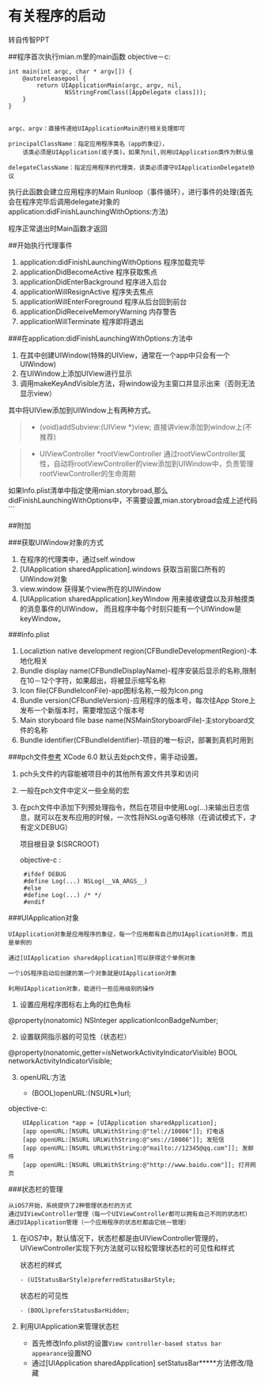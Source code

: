 # 有关程序的启动

<!-- create time: 2014-10-11 20:36:36  -->
转自传智PPT

##程序首次执行mian.m里的main函数
objective－c:

    int main(int argc, char * argv[]) {
        @autoreleasepool {
            return UIApplicationMain(argc, argv, nil, 
                    NSStringFromClass([AppDelegate class]));
        }
    }
    
    
    argc、argv：直接传递给UIApplicationMain进行相关处理即可
    
    principalClassName：指定应用程序类名（app的象征），
        该类必须是UIApplication(或子类)。如果为nil,则用UIApplication类作为默认值
        
    delegateClassName：指定应用程序的代理类，该类必须遵守UIApplicationDelegate协议

执行此函数会建立应用程序的Main Runloop（事件循环），进行事件的处理(首先会在程序完毕后调用delegate对象的application:didFinishLaunchingWithOptions:方法)

程序正常退出时Main函数才返回


##开始执行代理事件

1. application:didFinishLaunchingWithOptions 程序加载完毕
2. applicationDidBecomeActive 程序获取焦点
3. applicationDidEnterBackground 程序进入后台
4. applicationWillResignActive 程序失去焦点
5. applicationWillEnterForeground 程序从后台回到前台
6. applicationDidReceiveMemoryWarning 内存警告
7. applicationWillTerminate 程序即将退出


###在application:didFinishLaunchingWithOptions:方法中
   1. 在其中创建UIWindow(特殊的UIView，通常在一个app中只会有一个UIWindow)
   2. 在UIWindow上添加UIView进行显示
   3. 调用makeKeyAndVisible方法，将window设为主窗口并显示出来（否则无法显示view）
   
 其中将UIView添加到UIWindow上有两种方式。
 
 > * (void)addSubview:(UIView *)view; 直接讲view添加到window上(不推荐)
 
 > * UIViewController *rootViewController 通过rootViewController属性，自动将rootViewController的view添加到UIWindow中，负责管理rootViewController的生命周期
 
 
 如果Info.plist清单中指定使用mian.storybroad,那么didFinishLaunchingWithOptions中，不需要设置,mian.storybroad会成上述代码```
 
 
##附加

###获取UIWindow对象的方式

1. 在程序的代理类中，通过self.window
2. [UIApplication sharedApplication].windows 获取当前窗口所有的UIWindow对象
3. view.window 获得某个view所在的UIWindow
4. [UIApplication sharedApplication].keyWindow
        用来接收键盘以及非触摸类的消息事件的UIWindow，
            而且程序中每个时刻只能有一个UIWindow是keyWindow。
            
 
###Info.plist

1. Localiztion native development region(CFBundleDevelopmentRegion)-本地化相关
2. Bundle display name(CFBundleDisplayName)-程序安装后显示的名称,限制在10－12个字符，如果超出，将被显示缩写名称
3. Icon file(CFBundleIconFile)-app图标名称,一般为Icon.png
4. Bundle version(CFBundleVersion)-应用程序的版本号，每次往App Store上发布一个新版本时，需要增加这个版本号
5. Main storyboard file base name(NSMainStoryboardFile)-主storyboard文件的名称
6. Bundle identifier(CFBundleIdentifier)-项目的唯一标识，部署到真机时用到


###pch文件[参考](http://www.cnblogs.com/YouXianMing/p/3989155.html)
XCode 6.0 默认去处pch文件，需手动设置。

1. pch头文件的内容能被项目中的其他所有源文件共享和访问
2. 一般在pch文件中定义一些全局的宏
3. 在pch文件中添加下列预处理指令，然后在项目中使用Log(…)来输出日志信息，就可以在发布应用的时候，一次性将NSLog语句移除（在调试模式下，才有定义DEBUG）
    
    项目根目录 $(SRCROOT)
    
    objective-c :

        #ifdef DEBUG
        #define Log(...) NSLog(__VA_ARGS__)
        #else
        #define Log(...) /* */
        #endif
        
###UIApplication对象

    UIApplication对象是应用程序的象征，每一个应用都有自己的UIApplication对象，而且是单例的

    通过[UIApplication sharedApplication]可以获得这个单例对象

    一个iOS程序启动后创建的第一个对象就是UIApplication对象

    利用UIApplication对象，能进行一些应用级别的操作
    
    
1. 设置应用程序图标右上角的红色角标

@property(nonatomic) NSInteger applicationIconBadgeNumber;

2. 设置联网指示器的可见性（状态栏）

@property(nonatomic,getter=isNetworkActivityIndicatorVisible) BOOL networkActivityIndicatorVisible;

3. openURL:方法

    - (BOOL)openURL:(NSURL*)url;
    
objective-c:

        UIApplication *app = [UIApplication sharedApplication];
        [app openURL:[NSURL URLWithString:@"tel://10086"]]; 打电话
        [app openURL:[NSURL URLWithString:@"sms://10086"]]; 发短信
        [app openURL:[NSURL URLWithString:@"mailto://12345@qq.com"]]; 发邮件
        [app openURL:[NSURL URLWithString:@"http://www.baidu.com"]]; 打开网页


###状态栏的管理

    从iOS7开始，系统提供了2种管理状态栏的方式
    通过UIViewController管理（每一个UIViewController都可以拥有自己不同的状态栏）
    通过UIApplication管理（一个应用程序的状态栏都由它统一管理）
    
    
 1. 在iOS7中，默认情况下，状态栏都是由UIViewController管理的，UIViewController实现下列方法就可以轻松管理状态栏的可见性和样式
 
    状态栏的样式

        - (UIStatusBarStyle)preferredStatusBarStyle; 

    状态栏的可见性

        - (BOOL)prefersStatusBarHidden; 
        
2. 利用UIApplication来管理状态栏

    * 首先修改Info.plist的设置```View controller-based status bar appearance```设置NO
    * 通过[UIApplication sharedApplication] setStatusBar*****方法修改/隐藏
    



 
 